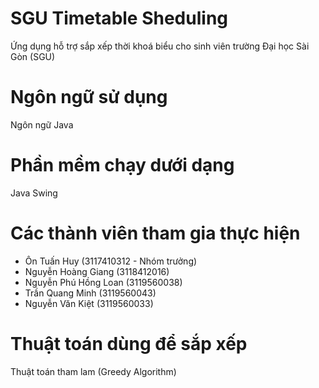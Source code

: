 # SGU Timetable Sheduling
Ứng dụng hỗ trợ sắp xếp thời khoá biểu cho sinh viên trường Đại học Sài Gòn (SGU)
# Ngôn ngữ sử dụng
Ngôn ngữ Java
# Phần mềm chạy dưới dạng
Java Swing
# Các thành viên tham gia thực hiện
- Ôn Tuấn Huy (3117410312 - Nhóm trưởng)<br/>
- Nguyễn Hoàng Giang (3118412016)<br/>
- Nguyễn Phú Hồng Loan (3119560038)<br/>
- Trần Quang Minh (3119560043)<br/>
- Nguyễn Văn Kiệt (3119560033)
# Thuật toán dùng để sắp xếp
Thuật toán tham lam (Greedy Algorithm)

